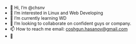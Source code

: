 - 👋 Hi, I’m @chsnv
- 👀 I’m interested in Linux and Web Developing
- 🌱 I’m currently learning WD 
- 💞️ I’m looking to collaborate on confident guys or company.
- 📫 How to reach me email: coshgun.hasanov@gmail.com
- :book: 
<!---
chsnv/chsnv is a ✨ special ✨ repository because its `README.md` (this file) appears on your GitHub profile.
You can click the Preview link to take a look at your changes.
--->

